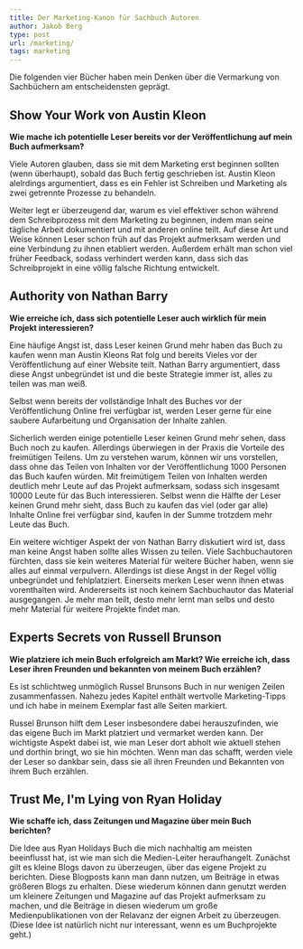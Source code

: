 ```yaml
---
title: Der Marketing-Kanon für Sachbuch Autoren
author: Jakob Berg
type: post
url: /marketing/
tags: marketing
---
```

Die folgenden vier Bücher haben mein Denken über die Vermarkung von Sachbüchern am entscheidensten geprägt.

## Show Your Work von Austin Kleon

**Wie mache ich potentielle Leser bereits vor der Veröffentlichung auf mein Buch aufmerksam?**

Viele Autoren glauben, dass sie mit dem Marketing erst beginnen sollten (wenn überhaupt), sobald das Buch fertig geschrieben ist. Austin Kleon alelrdings argumentiert, dass es ein Fehler ist Schreiben und Marketing als zwei getrennte Prozesse zu behandeln.

Weiter legt er überzeugend dar, warum es viel effektiver schon während dem Schreibprozess mit dem Marketing zu beginnen, indem man seine tägliche Arbeit dokumentiert und mit anderen online teilt. Auf diese Art und Weise können Leser schon früh auf das Projekt aufmerksam werden und eine Verbindung zu ihnen etabliert werden. Außerdem erhält man schon viel früher Feedback, sodass verhindert werden kann, dass sich das Schreibprojekt in eine völlig falsche Richtung entwickelt. 


## Authority von Nathan Barry

**Wie erreiche ich, dass sich potentielle Leser auch wirklich für mein Projekt interessieren?**

Eine häufige Angst ist, dass Leser keinen Grund mehr haben das Buch zu kaufen wenn man Austin Kleons Rat folg und bereits  Vieles vor der Veröffentlichung auf einer Website teilt. Nathan Barry argumentiert, dass diese Angst unbegründet ist und die beste Strategie immer ist, alles zu teilen was man weiß. 

Selbst wenn bereits der vollständige Inhalt des Buches vor der Veröffentlichung Online frei verfügbar ist, werden Leser gerne für eine saubere Aufarbeitung und Organisation der Inhalte zahlen. 

Sicherlich werden einige potentielle Leser keinen Grund mehr sehen, dass Buch noch zu kaufen. Allerdings überwiegen in der Praxis die Vorteile des freimütigen Teilens. Um zu verstehen warum, können wir uns vorstellen, dass ohne das Teilen von Inhalten vor der Veröffentlichung 1000 Personen das Buch kaufen würden. Mit freimütigem Teilen von Inhalten werden deutlich mehr Leute auf das Projekt aufmerksam, sodass sich insgesamt 10000 Leute für das Buch interessieren. Selbst wenn die Hälfte der Leser keinen Grund mehr sieht, dass Buch zu kaufen das viel (oder gar alle) Inhalte Online frei verfügbar sind, kaufen in der Summe trotzdem mehr Leute das Buch.

Ein weitere wichtiger Aspekt der von Nathan Barry diskutiert wird ist, dass man keine Angst haben sollte alles Wissen zu teilen. Viele Sachbuchautoren fürchten, dass sie kein weiteres Material für weitere Bücher haben, wenn sie alles auf einmal verpulvern. Allerdings ist diese Angst in der Regel völlig unbegründet und fehlplatziert. Einerseits merken Leser wenn ihnen etwas vorenthalten wird. Andererseits ist noch keinem Sachbuchautor das Material ausgegangen. Je mehr man teilt, desto mehr lernt man selbs und desto mehr Material für weitere Projekte findet man. 

## Experts Secrets von Russell Brunson

**Wie platziere ich mein Buch erfolgreich am Markt? Wie erreiche ich, dass Leser ihren Freunden und bekannten von meinem Buch erzählen?**

Es ist schlichtweg unmöglich Russel Brunsons Buch in nur wenigen Zeilen zusammenfassen. Nahezu jedes Kapitel enthält wertvolle Marketing-Tipps und ich habe in meinem Exemplar fast alle Seiten markiert. 

Russel Brunson hilft dem Leser insbesondere dabei herauszufinden, wie das eigene Buch im Markt platziert und vermarket werden kann. Der wichtigste Aspekt dabei ist, wie man Leser dort abholt wie aktuell stehen und dorthin bringt, wo sie hin möchten. Wenn man das schafft, werden viele der Leser so dankbar sein, dass sie all ihren Freunden und Bekannten von ihrem Buch erzählen.


## Trust Me, I'm Lying von Ryan Holiday

**Wie schaffe ich, dass Zeitungen und Magazine über mein Buch berichten?**

Die Idee aus Ryan Holidays Buch die mich nachhaltig am meisten beeinflusst hat, ist wie man sich die Medien-Leiter heraufhangelt. Zunächst gilt es kleine Blogs davon zu überzeugen, über das eigene Projekt zu berichten. Diese Blogposts kann man dann nutzen, um Beiträge in etwas größeren Blogs zu erhalten. Diese wiederum können dann genutzt werden um kleinere Zeitungen und Magazine auf das Projekt aufmerksam zu machen, und die Beiträge in diesen wiederum um große Medienpublikationen von der Relavanz der eignen Arbeit zu überzeugen. (Diese Idee ist natürlich nicht nur interessant, wenn es um Buchprojekte geht.)

